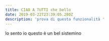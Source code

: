 ```yaml
---
title: CIAO A TUTTI che bello
date: 2019-03-22T23:39:05.280Z
description: 'prova di questa funzionalità '
---
```

lo sento io questo è un bel sistemino
